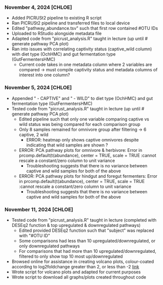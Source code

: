 ### November 4, 2024 [CHLOE]
* Added PICRUSt2 pipeline to existing R script
* Ran PICRUSt2 pipeline and transferred files to local device
* Edited "pathway_abundance.tsv" such that first row contained #OTU IDs
* Uploaded to RStudio alongside metadata file
* Adapted code from "picrust_analysis.R" taught in lecture (up until # generate pathway PCA plot)
* Ran into issues with correlating captivity status (captive_wild column) with diet type (OchHMC) and gut fermentation type (GutFermentersHMC)
  * Current code takes in one metadata column where 2 variables are compared -> must compile captivity status and metadata columns of interest into one column? 

### November 5, 2024 [CHLOE]
* Appended " - CAPTIVE" and " - WILD" to diet type (OchHMC) and gut fermentation type (GutFermentersHMC)
* Tested code from "picrust_analysis.R" taught in lecture (up until # generate pathway PCA plot)
  * Edited pipeline such that only one variable comparing captive vs wild status was being compared for each comparison group
  * Only 8 samples remained for omnivore group after filtering -> 6 captive, 2 wild
    * ERROR: heatmap only shows captive omnivores despite indicating that wild samples are shown ?
  * ERROR: PCA pathway plots for omnivore & herbivore: Error in prcomp.default(t(abundance), center = TRUE, scale = TRUE :cannot rescale a constant/zero column to unit variance
    * Troubleshooting suggests that there is no variance between captive and wild samples for both of the above
  * ERROR: PCA pathway plots for hindgut and foregut fermenters: Error in prcomp.default(t(abundance), center = TRUE, scale = TRUE :cannot rescale a constant/zero column to unit variance
    * Troubleshooting suggests that there is no variance between captive and wild samples for both of the above

### November 11, 2024 [CHLOE]
* Tested code from "picrust_analysis.R" taught in lecture (completed with DESEq2 function & top upregulated & downregulated pathways)
  * Edited provided DESEq2 function such that "subject" was replaced with "#OTU ID"
  * Some comparisons had less than 10 upregulated/downregulated, or only downregulated pathways
  * For comparisons that had more than 10 upregulated/downregulated, filtered to only show top 10 most up/downregulated
* Browsed online for assistance in creating volcano plots, colour-coated according to log2foldchange greater than 2, or less than -2 [link](https://biocorecrg.github.io/CRG_RIntroduction/volcano-plots.html)
 * Wrote script for volcano plots and adapted for current purposes
* Wrote script to download all graphs/plots created throughout code 
